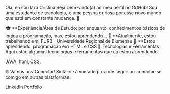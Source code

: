 Olá, eu sou Iara Cristina
Seja bem-vindo(a) ao meu perfil no GitHub! Sou uma estudante de tecnologia, e uma pessoa curiosa por esse novo mundo que está em constante mudança. 🌟

🎓 **Experiência/Área de Estudo: por enquanto, conhecimentos básicos de lógica e programação, mas, estou aprendendo...
🔭 **Atualmente, estou trabalhando em: FURB - Universidade Regional de Blumenau
🌱 **Estou aprendendo: programação em HTML e CSS
🚀 Tecnologias e Ferramentas
Aqui estão algumas tecnologias e ferramentas que eu estou aprendendo:

JAVA, html, CSS.

🌐 Vamos nos Conectar!
Sinta-se à vontade para me seguir ou conectar-se comigo em outras plataformas:

LinkedIn Portfólio
